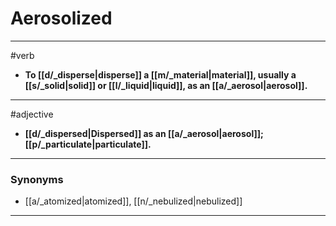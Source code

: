 # Aerosolized
---
#verb
- **To [[d/_disperse|disperse]] a [[m/_material|material]], usually a [[s/_solid|solid]] or [[l/_liquid|liquid]], as an [[a/_aerosol|aerosol]].**
---
#adjective
- **[[d/_dispersed|Dispersed]] as an [[a/_aerosol|aerosol]]; [[p/_particulate|particulate]].**
---
### Synonyms
- [[a/_atomized|atomized]], [[n/_nebulized|nebulized]]
---
